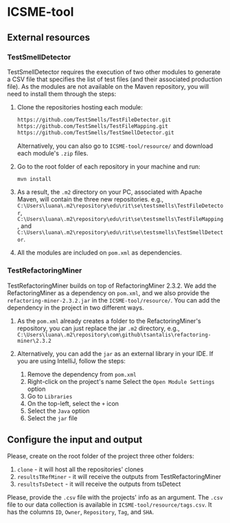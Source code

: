 # ICSME-tool

## External resources

### TestSmellDetector

TestSmellDetector requires the execution of two other modules to generate a CSV file that specifies the list of test files (and their associated production file). As the modules are not available on the Maven repository, you will need to install them through the steps:

1. Clone the repositories hosting each module:
   
   ```cmd
   https://github.com/TestSmells/TestFileDetector.git
   https://github.com/TestSmells/TestFileMapping.git
   https://github.com/TestSmells/TestSmellDetector.git
   ```

   Alternatively, you can also go to `ICSME-tool/resource/` and download each module's `.zip` files.
   
3. Go to the root folder of each repository in your machine and run:

   ```cmd
   mvn install
   ```
4. As a result, the `.m2` directory on your PC, associated with Apache Maven, will contain the three new repositories. e.g., `C:\Users\luana\.m2\repository\edu\rit\se\testsmells\TestFileDetector`, `C:\Users\luana\.m2\repository\edu\rit\se\testsmells\TestFileMapping`, and `C:\Users\luana\.m2\repository\edu\rit\se\testsmells\TestSmellDetector`.

5. All the modules are included on `pom.xml` as dependencies.

### TestRefactoringMiner

TestRefactoringMiner builds on top of RefactoringMiner 2.3.2. We add the RefactoringMiner as a dependency on `pom.xml`, and we also provide the `refactoring-miner-2.3.2.jar` in the `ICSME-tool/resource/`. You can add the dependency in the project in two different ways.

1. As the `pom.xml` already creates a folder to the RefactoringMiner's repository, you can just replace the jar `.m2` directory, e.g., `C:\Users\luana\.m2\repository\com\github\tsantalis\refactoring-miner\2.3.2`

2. Alternatively, you can add the `jar` as an external library in your IDE. If you are using IntelliJ, follow the steps:
  
   1. Remove the dependency from `pom.xml`
   2. Right-click on the project's name
   Select the `Open Module Settings` option
   3. Go to `Libraries`
   4. On the top-left, select the `+` icon
   5. Select the `Java` option
   6. Select the `jar` file
      

## Configure the input and output

Please, create on the root folder of the project three other folders:
1. `clone` - it will host all the repositories' clones
2. `resultsTRefMiner` - it will receive the outputs from TestRefactoringMiner
3. `resultsTsDetect` - it will receive the outputs from tsDetect

Please, provide the `.csv` file with the projects' info as an argument. 
The `.csv` file to our data collection is available in `ICSME-tool/resource/tags.csv`. It has the columns `ID`, `Owner`, `Repository`, `Tag`, and `SHA`. 

